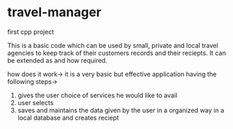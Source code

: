 # travel-manager
first cpp project

This is a basic code which can be used by small, private and local travel agencies to keep track of their customers records and their reciepts. It can be extended as and how required.

how does it work->
it is a very basic but effective application having the following steps->
1) gives the user choice of services he would like to avail
2) user selects
3) saves and maintains the data given by the user in a organized way in a local database and creates reciept
